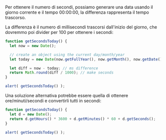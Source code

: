 Per ottenere il numero di secondi, possiamo generare una data usando il giorno corrente e il tempo 00:00:00, la differenza rappresenta il tempo trascorso.

La differenza è il numero di millisecondi trascorsi dall'inizio del giorno, che dovremmo poi divider per 100 per ottenere i secondi:

```js run
function getSecondsToday() {
  let now = new Date();

  // create an object using the current day/month/year
  let today = new Date(now.getFullYear(), now.getMonth(), now.getDate());

  let diff = now - today; // ms difference
  return Math.round(diff / 1000); // make seconds
}

alert( getSecondsToday() );
```

Una soluzione alternativa potrebbe essere quella di ottenere ore/minuti/secondi e convertirli tutti in secondi:

```js run
function getSecondsToday() {
  let d = new Date();
  return d.getHours() * 3600 + d.getMinutes() * 60 + d.getSeconds();
}

alert( getSecondsToday() );
```
